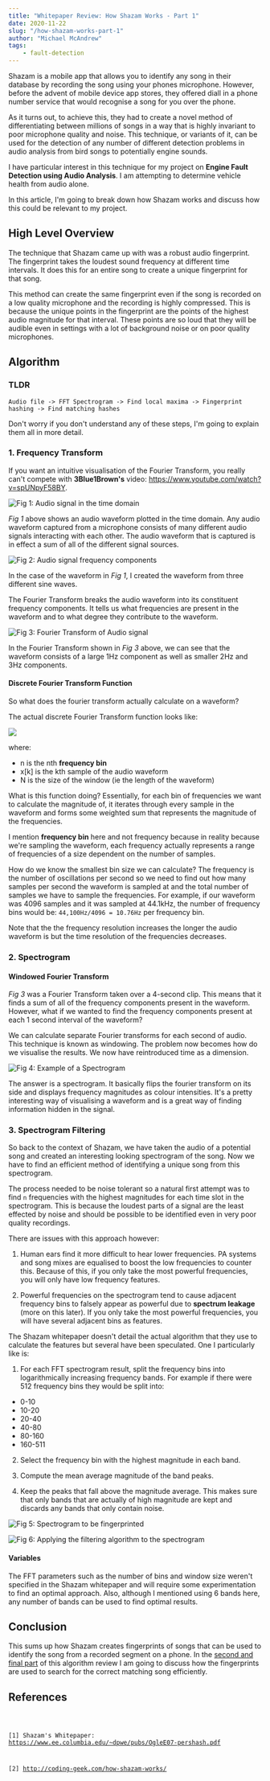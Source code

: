 ```yaml
---
title: "Whitepaper Review: How Shazam Works - Part 1"
date: 2020-11-22
slug: "/how-shazam-works-part-1"
author: "Michael McAndrew"
tags:
    - fault-detection
---
```


Shazam is a mobile app that allows you to identify any song in their database by recording the song
using your phones microphone. However, before the advent of mobile device app stores, they offered
diall in a phone number service that would recognise a song for you over the phone.

As it turns out, to achieve this, they had to create a novel method of differentiating between millions 
of songs in a way that is highly invariant to poor microphone quality and noise. This technique, or variants
of it, can be used for the detection of any number of different detection problems in audio analysis from
bird songs to potentially engine sounds.

I have particular interest in this technique for my project on __Engine Fault Detection using Audio Analysis__.
I am attempting to determine vehicle health from audio alone.

In this article, I'm going to break down how Shazam works and discuss how this could be relevant to my project.

## High Level Overview

The technique that Shazam came up with was a robust audio fingerprint. The fingerprint takes the loudest sound
frequency at different time intervals. It does this for an entire song to create a unique fingerprint for that song.

This method can create the same fingerprint even if the song is recorded on a low quality microphone and the recording
is highly compressed. This is because the unique points in the fingerprint are the points of the highest audio magnitude
for that interval. These points are so loud that they will be audible even in settings with a lot of background noise or
on poor quality microphones.

## Algorithm

### TLDR

```
Audio file -> FFT Spectrogram -> Find local maxima -> Fingerprint hashing -> Find matching hashes
```

Don't worry if you don't understand any of these steps, I'm going to explain them all in more detail.

### 1. Frequency Transform

If you want an intuitive visualisation of the Fourier Transform, you really can't compete with
__3Blue1Brown's__ video: https://www.youtube.com/watch?v=spUNpyF58BY.

![](/images/posts/how-shazam-works/audio-signal.png "Fig 1: Audio signal in the time domain")

*Fig 1* above shows an audio waveform plotted in the time domain. Any audio waveform captured
from a microphone consists of many different audio signals interacting with each other.
The audio waveform that is captured is in effect a sum of all of the different signal sources.

![](/images/posts/how-shazam-works/audio-signal-components.png "Fig 2: Audio signal frequency components")

In the case of the waveform in *Fig 1*, I created the waveform from three different sine waves.

The Fourier Transform breaks the audio waveform into its constituent frequency components. It
tells us what frequencies are present in the waveform and to what degree they contribute to
the waveform.

![](/images/posts/how-shazam-works/audio-signal-fourier-transform.png "Fig 3: Fourier Transform of Audio signal")

In the Fourier Transform shown in *Fig 3* above, we can see that the waveform consists
of a large 1Hz component as well as smaller 2Hz and 3Hz components.

#### Discrete Fourier Transform Function

So what does the fourier transform actually calculate on a waveform?

The actual discrete Fourier Transform function looks like:

![](/images/posts/how-shazam-works/dft-formula.png)

where:

- n is the nth __frequency bin__
- x[k] is the kth sample of the audio waveform
- N is the size of the window (ie the length of the waveform)

What is this function doing? Essentially, for each bin of frequencies we want 
to calculate the magnitude of, it iterates through every sample in the waveform and forms some
weighted sum that represents the magnitude of the frequencies.

I mention __frequency bin__ here and not frequency because in reality because we're
sampling the waveform, each frequency actually represents a range of frequencies of a
size dependent on the number of samples.

How do we know the smallest bin size we can calculate? The frequency is
the number of oscillations per second so we need to find out how many samples
per second the waveform is sampled at and the total number of samples we
have to sample the frequencies. For example, if our waveform was 4096 samples and
it was sampled at 44.1kHz, the number of frequency bins would be: `44,100Hz/4096 = 10.76Hz`
per frequency bin.

Note that the the frequency resolution increases the longer the audio waveform is
but the time resolution of the frequencies decreases.

### 2. Spectrogram

#### Windowed Fourier Transform

*Fig 3* was a Fourier Transform taken over a 4-second clip. This means that it finds
a sum of all of the frequency components present in the waveform. However, what if 
we wanted to find the frequency components present at each 1 second interval of the waveform?

We can calculate separate Fourier transforms for each second of audio.
This technique is known as windowing. The problem
now becomes how do we visualise the results. We now have reintroduced time as a
dimension.

![](/images/posts/how-shazam-works/spectrogram.png "Fig 4: Example of a Spectrogram")

The answer is a spectrogram. It basically flips the fourier transform on its side
and displays frequency magnitudes as colour intensities. It's a pretty interesting
way of visualising a waveform and is a great way of finding information hidden in
the signal.

### 3. Spectrogram Filtering

So back to the context of Shazam, we have taken the audio of a potential song and
created an interesting looking spectrogram of the song. Now we have to find
an efficient method of identifying a unique song from this spectrogram.

The process needed to be noise tolerant so a natural first attempt was to find
`n` frequencies with the highest magnitudes for each time slot in the spectrogram.
This is because the loudest parts of a signal are the least effected by noise and
should be possible to be identified even in very poor quality recordings.

There are issues with this approach however:

1. Human ears find it more difficult to hear lower frequencies. PA systems and
song mixes are equalised to boost the low frequencies to counter this. Because of
this, if you only take the most powerful frequencies, you will only have low frequency
features.

2. Powerful frequencies on the spectrogram tend to cause adjacent frequency bins
to falsely appear as powerful due to __spectrum leakage__ (more on this later).
If you only take the most powerful frequencies, you will have several adjacent bins
as features.

The Shazam whitepaper doesn't detail the actual algorithm that they use to calculate
the features but several have been speculated. One I particularly like is:

1. For each FFT spectrogram result, split the frequency bins into logarithmically
increasing frequency bands. For example if there were 512 frequency bins they
would be split into:

- 0-10
- 10-20
- 20-40
- 40-80
- 80-160
- 160-511

2. Select the frequency bin with the highest magnitude in each band.

3. Compute the mean average magnitude of the band peaks.

4. Keep the peaks that fall above the magnitude average. This makes sure that only
bands that are actually of high magnitude are kept and discards any bands that only
contain noise.

![](/images/posts/how-shazam-works/spectrogram-for-fingerprint.png "Fig 5: Spectrogram to be fingerprinted")

![](/images/posts/how-shazam-works/spectrogram-fingerprint.png "Fig 6: Applying the filtering algorithm to the spectrogram")

#### Variables

The FFT parameters such as the number of bins and window size weren't specified in
the Shazam whitepaper and will require some experimentation to find an optimal
approach. Also, although I mentioned using 6 bands here, any number of bands
can be used to find optimal results.

## Conclusion

This sums up how Shazam creates fingerprints of songs that can be used to identify
the song from a recorded segment on a phone. In the <a href="https://www.mcand.ru/how-shazam-works-part-2">second and final part</a> 
of this algorithm review I am going to discuss how the fingerprints are used to 
search for the correct matching song efficiently.

## References

<code>

[1] Shazam's Whitepaper: https://www.ee.columbia.edu/~dpwe/pubs/OgleE07-pershash.pdf

[2] http://coding-geek.com/how-shazam-works/

</code>
